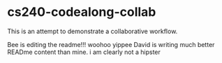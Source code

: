 # cs240-codealong-collab

This is an attempt to demonstrate a collaborative workflow.

Bee is editing the readme!!! woohoo yippee
David is writing much better READme content than mine. i am clearly not a hipster

